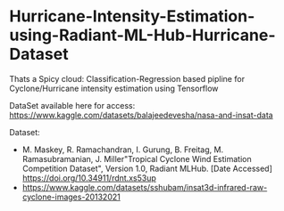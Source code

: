 # Hurricane-Intensity-Estimation-using-Radiant-ML-Hub-Hurricane-Dataset
Thats a Spicy cloud: Classification-Regression based pipline for Cyclone/Hurricane intensity estimation using Tensorflow

DataSet available here for access: https://www.kaggle.com/datasets/balajeedevesha/nasa-and-insat-data

Dataset: 
- M. Maskey, R. Ramachandran, I. Gurung, B. Freitag, M. Ramasubramanian, J. Miller"Tropical Cyclone Wind Estimation Competition Dataset", Version 1.0, Radiant MLHub. [Date Accessed] https://doi.org/10.34911/rdnt.xs53up
- https://www.kaggle.com/datasets/sshubam/insat3d-infrared-raw-cyclone-images-20132021
